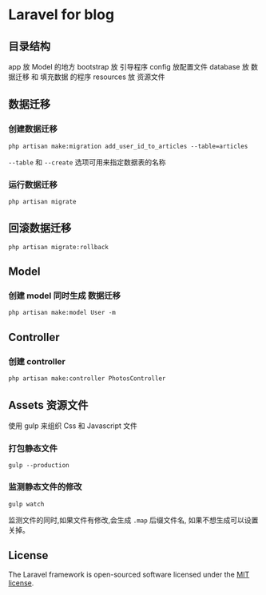 # Laravel for blog

## 目录结构

app  放 Model 的地方
bootstrap 放 引导程序
config 放配置文件
database 放 数据迁移 和 填充数据 的程序
resources 放 资源文件

##  数据迁移

### 创建数据迁移

    php artisan make:migration add_user_id_to_articles --table=articles

`--table` 和 `--create` 选项可用来指定数据表的名称

### 运行数据迁移

    php artisan migrate

## 回滚数据迁移

    php artisan migrate:rollback

## Model

### 创建 model 同时生成 数据迁移

    php artisan make:model User -m

## Controller

### 创建 controller

    php artisan make:controller PhotosController

## Assets 资源文件

使用 gulp 来组织 Css 和 Javascript 文件

### 打包静态文件

    gulp --production

### 监测静态文件的修改

    gulp watch

监测文件的同时,如果文件有修改,会生成 `.map` 后缀文件名, 如果不想生成可以设置关掉。

## License

The Laravel framework is open-sourced software licensed under the [MIT license](http://opensource.org/licenses/MIT).
